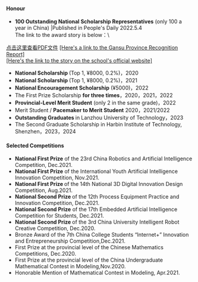 #### Honour
- <strong>100 Outstanding National Scholarship Representatives</strong> (only 100 a year in China) |Published in People's Daily 2022.5.4\
The link to the award story is below：\

[点击这里查看PDF文件](static/assets/1.pdf)
[[Here's a link to the Gansu Province Recognition Report]](https://baijiahao.baidu.com/s?id=1731994747390926132)\
[[Here's the link to the story on the school's official website]](https://www.lut.edu.cn/info/1062/97102.htm)
- <strong>National Scholarship </strong>(Top 1, ¥8000, 0.2%)，2020
- <strong>National Scholarship </strong>(Top 1, ¥8000, 0.2%)，2021
- <strong>National Encouragement Scholarship</strong> (¥5000)，2022
- The First Prize Scholarship <strong>for three times</strong>，2020，2021，2022
- <strong>Provincial-Level Merit Student</strong> (only 2 in the same grade)，2022
- Merit Student / <strong>Pacemaker to Merit Student</strong> 2020，2021/2022
- <strong>Outstanding Graduates </strong> in Lanzhou University of Technology，2023
- The Second Graduate Scholarship in Harbin Institute of Technology, Shenzhen，2023，2024

#### Selected Competitions
- <strong>National First Prize</strong> of the 23rd China Robotics and Artificial Intelligence Competition, Dec.2021.
- <strong>National First Prize</strong>  of the International Youth Artificial Intelligence Innovation Competition, Nov.2021.
- <strong>National First Prize </strong> of the 14th National 3D Digital Innovation Design Competition, Aug.2021.
- <strong>National Second Prize </strong> of the 12th Process Equipment Practice and Innovation Competition, Dec.2021.
- <strong>National Second Prize</strong>  of the 17th Embedded Artificial Intelligence Competition for Students, Dec.2021.
- <strong>National Second Prize </strong> of the 3rd China University Intelligent Robot Creative Competition, Dec.2020.
- Bronze Award of the 7th China College Students “Internet+” Innovation and Entrepreneurship Competition,Dec.2021.
- First Prize at the provincial level of the Chinese Mathematics Competitions, Dec.2020.
- First Prize at the provincial level of the China Undergraduate Mathematical Contest in Modeling,Nov.2020.
- Honorable Mention of Mathematical Contest in Modeling, Apr.2021.
